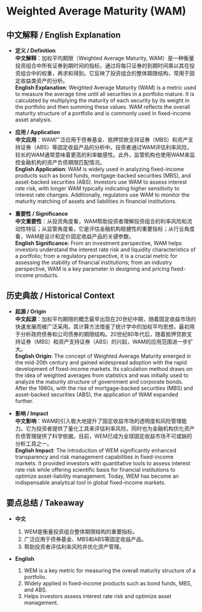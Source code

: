 # Weighted Average Maturity (WAM)

## 中文解释 / English Explanation

* **定义 / Definition**  
  **中文解释**：加权平均期限（Weighted Average Maturity, WAM）是一种衡量投资组合中所有证券到期时间的指标，通过将每只证券的到期时间乘以其在投资组合中的权重，再求和得到。它反映了投资组合的整体期限结构，常用于固定收益类资产的分析。  
  **English Explanation**: Weighted Average Maturity (WAM) is a metric used to measure the average time until all securities in a portfolio mature. It is calculated by multiplying the maturity of each security by its weight in the portfolio and then summing these values. WAM reflects the overall maturity structure of a portfolio and is commonly used in fixed-income asset analysis.

* **应用 / Application**  
  **中文应用**：WAM广泛应用于债券基金、抵押贷款支持证券（MBS）和资产支持证券（ABS）等固定收益产品的分析中。投资者通过WAM评估利率风险，较长的WAM通常意味着更高的利率敏感性。此外，监管机构也使用WAM来监控金融机构的资产负债期限匹配情况。  
  **English Application**: WAM is widely used in analyzing fixed-income products such as bond funds, mortgage-backed securities (MBS), and asset-backed securities (ABS). Investors use WAM to assess interest rate risk, with longer WAM typically indicating higher sensitivity to interest rate changes. Additionally, regulators use WAM to monitor the maturity matching of assets and liabilities in financial institutions.

* **重要性 / Significance**  
  **中文重要性**：从投资角度看，WAM帮助投资者理解投资组合的利率风险和流动性特征；从监管角度看，它是评估金融机构稳健性的重要指标；从行业角度看，WAM是设计和定价固定收益产品的关键参数。  
  **English Significance**: From an investment perspective, WAM helps investors understand the interest rate risk and liquidity characteristics of a portfolio; from a regulatory perspective, it is a crucial metric for assessing the stability of financial institutions; from an industry perspective, WAM is a key parameter in designing and pricing fixed-income products.

## 历史典故 / Historical Context

* **起源 / Origin**  
  **中文起源**：加权平均期限的概念最早出现在20世纪中期，随着固定收益市场的快速发展而被广泛采用。其计算方法借鉴了统计学中的加权平均思想，最初用于分析政府债券和公司债券的期限结构。20世纪80年代后，随着抵押贷款支持证券（MBS）和资产支持证券（ABS）的兴起，WAM的应用范围进一步扩大。  
  **English Origin**: The concept of Weighted Average Maturity emerged in the mid-20th century and gained widespread adoption with the rapid development of fixed-income markets. Its calculation method draws on the idea of weighted averages from statistics and was initially used to analyze the maturity structure of government and corporate bonds. After the 1980s, with the rise of mortgage-backed securities (MBS) and asset-backed securities (ABS), the application of WAM expanded further.

* **影响 / Impact**  
  **中文影响**：WAM的引入极大地提升了固定收益市场的透明度和风险管理能力。它为投资者提供了量化工具来评估利率风险，同时也为金融机构优化资产负债管理提供了科学依据。目前，WEM已成为全球固定收益市场不可或缺的分析工具之一。  
  **English Impact**: The introduction of WEM significantly enhanced transparency and risk management capabilities in fixed-income markets. It provided investors with quantitative tools to assess interest rate risk while offering scientific basis for financial institutions to optimize asset-liability management. Today, WEM has become an indispensable analytical tool in global fixed-income markets.

## 要点总结 / Takeaway

* **中文**  
  1. WEM是衡量投资组合整体期限结构的重要指标。
  2. 广泛应用于债券基金、MBS和ABS等固定收益产品。
  3. 帮助投资者评估利率风险并优化资产管理。

* **English**  
  1. WEM is a key metric for measuring the overall maturity structure of a portfolio.
  2. Widely applied in fixed-income products such as bond funds, MBS, and ABS.
  3. Helps investors assess interest rate risk and optimize asset management.